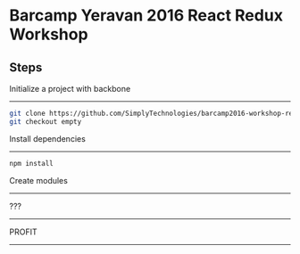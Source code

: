# Barcamp Yeravan 2016 React Redux Workshop

## Steps

Initialize a project with backbone
__________________________________

```bash
git clone https://github.com/SimplyTechnologies/barcamp2016-workshop-react-redux.git
git checkout empty
```

Install dependencies
_____________________

```bash
npm install
```

Create modules
_____________________

???
_____________________

PROFIT
_____________________
